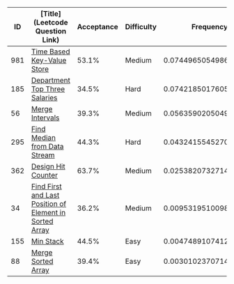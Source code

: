 |ID|[Title](Leetcode Question Link)|Acceptance|Difficulty|Frequency|
|----|-----|----|---|---|
|981|[Time Based Key-Value Store]( https://leetcode.com/problems/time-based-key-value-store)|53.1%|Medium|0.07449650549860767|
|185|[Department Top Three Salaries]( https://leetcode.com/problems/department-top-three-salaries)|34.5%|Hard|0.07421850176056281|
|56|[Merge Intervals]( https://leetcode.com/problems/merge-intervals)|39.3%|Medium|0.05635902050495936|
|295|[Find Median from Data Stream]( https://leetcode.com/problems/find-median-from-data-stream)|44.3%|Hard|0.043241554527020616|
|362|[Design Hit Counter]( https://leetcode.com/problems/design-hit-counter)|63.7%|Medium|0.025382073271417165|
|34|[Find First and Last Position of Element in Sorted Array]( https://leetcode.com/problems/find-first-and-last-position-of-element-in-sorted-array)|36.2%|Medium|0.009531951009811851|
|155|[Min Stack]( https://leetcode.com/problems/min-stack)|44.5%|Easy|0.00474891074128171|
|88|[Merge Sorted Array]( https://leetcode.com/problems/merge-sorted-array)|39.4%|Easy|0.0030102370714243072|
